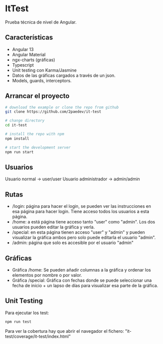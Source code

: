 # ItTest

Prueba técnica de nivel de Angular.

## Características

- Angular 13
- Angular Material
- ngx-charts (gráficas)
- Typescript
- Unit testing con Karma/Jasmine
- Datos de las gráficas cargados a través de un json.
- Models, guards, interceptors.

## Arrancar el proyecto

```bash
# download the example or clone the repo from github
git clone https://github.com/2paedev/it-test

# change directory
cd it-test

# install the repo with npm
npm install

# start the development server
npm run start
```

## Usuarios

Usuario normal -> user/user
Usuario administrador -> admin/admin

## Rutas

- /login: página para hacer el login, se pueden ver las instrucciones en esa página para hacer login. Tiene acceso todos los usuarios a esta página.
- /home: a está página tiene acceso tanto "user" como "admin". Los dos usuarios pueden editar la gráfica y verla.
- /special: en esta página tienen acceso "user" y "admin" y pueden visualizar la gráfica ambos pero solo puede editarla el usuario "admin".
- /admin: página que solo es accesible por el usuario "admin"

## Gráficas

- Gráfica /home: Se pueden añadir columnas a la gráfica y ordenar los elementos por nombre o por valor.
- Gráfica /special: Gráfica con fechas donde se puede seleccionar una fecha de inicio + un lapso de días para visualizar esa parte de la gráfica.

## Unit Testing

Para ejecutar los test:

```bash
npm run test
```

Para ver la cobertura hay que abrir el navegador el fichero: "it-test/coverage/it-test/index.html"
